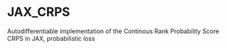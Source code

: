 # JAX_CRPS
Autodifferentiable implementation of the Continous Rank Probability Score CRPS in JAX, probabilistic loss
